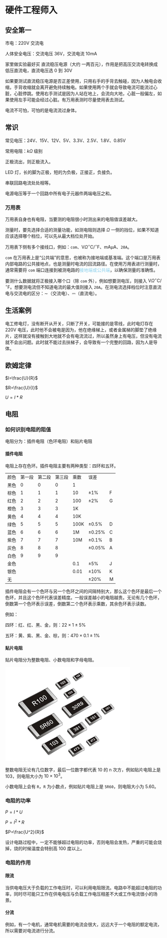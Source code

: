 # 硬件工程师入

## 安全第一

市电：220V 交流电

人体安全电压：交流电压 36V，交流电流 10mA

家里做实验最好买 直流稳压电源（大约 一两百元），作用是把高压交流电转换成低压直流电，直流电压选 0 到 30V

如果要测试直流稳压电源是否正差使用，只用右手的手背去触碰，因为人触电会收缩，手背收缩就会离开避免持续触电。如果使用两个手就会导致电流可能流过心脏，心脏停跳。使用右手测试是因为人站在地上，会流向大地，心脏一般偏左，如果使用左手可能会经过心脏。有万用表测时尽量使用表去测试。

电流不可怕，可怕的是电流流过身体。

## 常识

常见电压：24V、15V、12V、5V、3.3V、2.5V、1.8V、0.85V

常用电阻：$k\Omega$ 级别

正极流出，则正极流入。

LED 灯，长的脚为正极，短的为负极，正接正，负接负。

串联回路电流处处相等。

电源电压等于一个回路中所有电子元器件两端电压之和。

### 万用表

万用表自身也有电阻，当要测的电阻很小时测出来的电阻值误差越大。

测量时，要先选择合适的测量功能，如测电阻则选择 $\Omega$ 一侧的挡位，如果不知道应该选择哪个档位，可以先从最大档位处开始。

万用表下侧有多个接线口，例如：`com`、$\text{V}\Omega^\circ\mathrm{C}/^\circ\mathrm{F}$、$\mathrm{mA}\mathrm{\mu A}$、`20A`。

`com` 在万用表上是“公共端”的意思，也被称为接地端或基准端。这个端口是万用表内部电路的公共接地点，也是测量时电流的回流路径。在使用万用表进行测量时，通常需要将 `com` 端口连接到被测电路的<font color=skyblue>接地端或公共端</font>，以确保测量的准确性。

要测什么数据就将正极接入哪个口（除 `com` 外），例如想要测电压，则接入 $\text{V}\Omega^\circ\mathrm{C}/^\circ\mathrm{F}$。想要测电流但不知道电流的最大值则接入 `20A`。在测电流选择档位时注意直流电与交流电的区分：$\sim$（交流电）、$\text{⎓}$（直流电）。

## 生活案例

电工修电灯，没有断开从开关，只断了开关，可能接的是零线，此时电灯存在 220V 电压，此时他不会被电是因为，他在绝缘梯上，或者金属梯的脚垫了绝缘片，这样就没有接触到大地就不会有电流流过，所以虽然身上有电压，但没有电流就不会出问题。此时就不能过去扶梯子，会导致有一个完整的回路，因为人是导体。

## 欧姆定律

$I=\frac{U}{R}$

$R=\frac{U}{I}$

$U={I}\ast{R}$

## 电阻

### 如何识别电阻的阻值

电阻分为：插件电阻（色环电阻）和贴片电阻

#### 插件电阻

电阻上存在色环。插件电阻主要有两种类型：四环和五环。


<table>
    <tr>
        <td>颜色</td>
        <td>第一段</td>
        <td>第二段</td>
        <td>第三段</td>
        <td>乘数</td>
        <td colspan='2'>误差</td>
    </tr>
    <tr>
        <td>黑色</td>
        <td>0</td>
        <td>0</td>
        <td>0</td>
        <td>1</td>
        <td></td>
        <td></td>
    </tr>
    <tr>
        <td>棕色</td>
        <td>1</td>
        <td>1</td>
        <td>1</td>
        <td>10</td>
        <td>&plusmn1%</td>
        <td>F</td>
    </tr>
    <tr>
        <td>红色</td>
        <td>2</td>
        <td>2</td>
        <td>2</td>
        <td>100</td>
        <td>&plusmn2%</td>
        <td>G</td>
    </tr>
    <tr>
        <td>橙色</td>
        <td>3</td>
        <td>3</td>
        <td>3</td>
        <td>1K</td>
        <td></td>
        <td></td>
    </tr>
    <tr>
        <td>黄色</td>
        <td>4</td>
        <td>4</td>
        <td>4</td>
        <td>10K</td>
        <td></td>
        <td></td>
    </tr>
    <tr>
        <td>绿色</td>
        <td>5</td>
        <td>5</td>
        <td>5</td>
        <td>100K</td>
        <td>&plusmn0.5%</td>
        <td>D</td>
    </tr>
    <tr>
        <td>蓝色</td>
        <td>6</td>
        <td>6</td>
        <td>6</td>
        <td>1M</td>
        <td>&plusmn0.25%</td>
        <td>C</td>
    </tr>
    <tr>
        <td>紫色</td>
        <td>7</td>
        <td>7</td>
        <td>7</td>
        <td>10M</td>
        <td>&plusmn0.1%</td>
        <td>B</td>
    </tr>
    <tr>
        <td>灰色</td>
        <td>8</td>
        <td>8</td>
        <td>8</td>
        <td></td>
        <td>&plusmn0.05%</td>
        <td>A</td>
    </tr>
    <tr>
        <td>白色</td>
        <td>9</td>
        <td>9</td>
        <td>9</td>
        <td></td>
        <td></td>
        <td></td>
    </tr>
    <tr>
        <td>金色</td>
        <td></td>
        <td></td>
        <td></td>
        <td>0.1</td>
        <td>&plusmn5%</td>
        <td>J</td>
    </tr>
    <tr>
        <td>银色</td>
        <td></td>
        <td></td>
        <td></td>
        <td>0.01</td>
        <td>&plusmn10%</td>
        <td>K</td>
    </tr>
    <tr>
        <td>无</td>
        <td></td>
        <td></td>
        <td></td>
        <td></td>
        <td>&plusmn20%</td>
        <td>M</td>
    </tr>
</table>

插件电阻会有一个色环与另一个色环之间的间隔特别大，那么这个色环是最后一个色环，并且这个色环代表误差精度。一般误差越小的电阻越贵。无论有几个色环，倒数第一个色环表示误差，倒数第二个色环表示乘数，其余色环表示读数。

例如：

四环：红、红、黑、金，则：$22\times1\pm5\%$

五环：黄、紫、黑、金、棕，则：$470\times0.1\pm1\%$

#### 贴片电阻

贴片电阻分为整数电阻、小数电阻和字母电阻。

<img src="图片\贴片电阻.jpg" style="zoom: 67%;" />

整数电阻无论有几位数字，最后一位数字都代表 10 的 n 次方，例如贴片电阻上是 103，则电阻大小为 $10\times10^3$。

小数电阻上会有 `R`，`R` 为小数点，例如贴片电阻上是 `5R60`，则电阻大小为 $5.60$。

### 电阻的功率

$P=I\ast{U}$

$P=I^2\ast{R}$

$P=\frac{U^2}{R}$

设计电路过程中，一定不能够超过电阻的功率，否则电阻会发热，严重的可能会烧掉，烧的时候温度会特别高 100 度以上。

### 电阻的作用

#### 限流

当供电电压大于负载的工作电压时，可以利用电阻限流。电路中不能超过电阻的功率，同时尽可能只工作在供电电压与负载工作电压相差不大或工作电流很小的场景。

#### 分流

例如，有一个电机，通常电机需要的电流会很大，远远大于一个电阻的额定电流，所以需要对电流进行分流。

